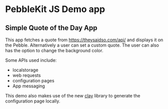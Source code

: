 # PebbleKit JS Demo app

## Simple Quote of the Day App

This app fetches a quote from https://theysaidso.com/api/ and displays it on the Pebble. Alternatively a user can set a custom quote. The user can also has the option to change the background color.

Some APIs used include:
- localstorage
- web requests
- configuration pages
- App messaging

This demo also makes use of the new [clay](https://github.com/pebble/clay) library to generate the configuration page locally.